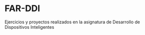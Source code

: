 # FAR-DDI
Ejercicios y proyectos realizados en la asignatura de Desarrollo de Dispositivos Inteligentes

